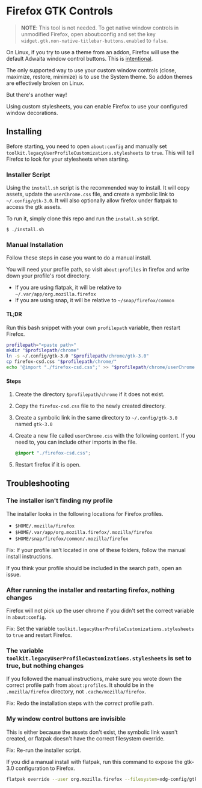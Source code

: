 # Firefox GTK Controls

> **NOTE**: This tool is not needed. To get native window controls in unmodified Firefox, open about:config and set the key `widget.gtk.non-native-titlebar-buttons.enabled` to `false`.

On Linux, if you try to use a theme from an addon, Firefox will use the default Adwaita window control buttons. This is [intentional](https://bugzilla.mozilla.org/show_bug.cgi?id=1832975).

The only supported way to use your custom window controls (close, maximize, restore, minimize) is to use the System theme. So addon themes are effectively broken on Linux.

But there's another way!

Using custom stylesheets, you can enable Firefox to use your configured window decorations.

## Installing

Before starting, you need to open `about:config` and manually set `toolkit.legacyUserProfileCustomizations.stylesheets` to `true`. This will tell Firefox to look for your stylesheets when starting.

### Installer Script

Using the `install.sh` script is the recommended way to install. It will copy assets, update the `userChrome.css` file, and create a symbolic link to `~/.config/gtk-3.0`. It will also optionally allow firefox under flatpak to access the gtk assets.

To run it, simply clone this repo and run the `install.sh` script.

```
$ ./install.sh
```

### Manual Installation

Follow these steps in case you want to do a manual install.

You will need your profile path, so visit `about:profiles` in firefox and write down your profile's root directory.

- If you are using flatpak, it will be relative to `~/.var/app/org.mozilla.firefox`
- If you are using snap, it will be relative to `~/snap/firefox/common`

#### TL;DR

Run this bash snippet with your own `profilepath` variable, then restart Firefox.

```sh
profilepath="<paste path>"
mkdir "$profilepath/chrome"
ln -s ~/.config/gtk-3.0 "$profilepath/chrome/gtk-3.0"
cp firefox-csd.css "$profilepath/chrome/"
echo '@import "./firefox-csd.css";' >> "$profilepath/chrome/userChrome.css"
```

#### Steps

1. Create the directory `$profilepath/chrome` if it does not exist.

2. Copy the `firefox-csd.css` file to the newly created directory.

3. Create a symbolic link in the same directory to `~/.config/gtk-3.0` named `gtk-3.0`

4. Create a new file called `userChrome.css` with the following content. If you need to, you can include other imports in the file.

   ```css
   @import "./firefox-csd.css";
   ```

5. Restart firefox if it is open.

## Troubleshooting

### The installer isn't finding my profile

The installer looks in the following locations for Firefox profiles.

- `$HOME/.mozilla/firefox`
- `$HOME/.var/app/org.mozilla.firefox/.mozilla/firefox`
- `$HOME/snap/firefox/common/.mozilla/firefox`

Fix: If your profile isn't located in one of these folders, follow the manual install instructions.

If you think your profile should be included in the search path, open an issue.

### After running the installer and restarting firefox, nothing changes

Firefox will not pick up the user chrome if you didn't set the correct variable in `about:config`.

Fix: Set the variable `toolkit.legacyUserProfileCustomizations.stylesheets` to `true` and restart Firefox.

### The variable `toolkit.legacyUserProfileCustomizations.stylesheets` is set to true, but nothing changes

If you followed the manual instructions, make sure you wrote down the correct profile path from `about:profiles`. It should be in the `.mozilla/firefox` directory, not `.cache/mozilla/firefox`.

Fix: Redo the installation steps with the _correct_ profile path.

### My window control buttons are invisible

This is either because the assets don't exist, the symbolic link wasn't created, or flatpak doesn't have the correct filesystem override.

Fix: Re-run the installer script.

If you did a manual install with flatpak, run this command to expose the gtk-3.0 configuration to Firefox.

```sh
flatpak override --user org.mozilla.firefox --filesystem=xdg-config/gtk-3.0:ro
```
